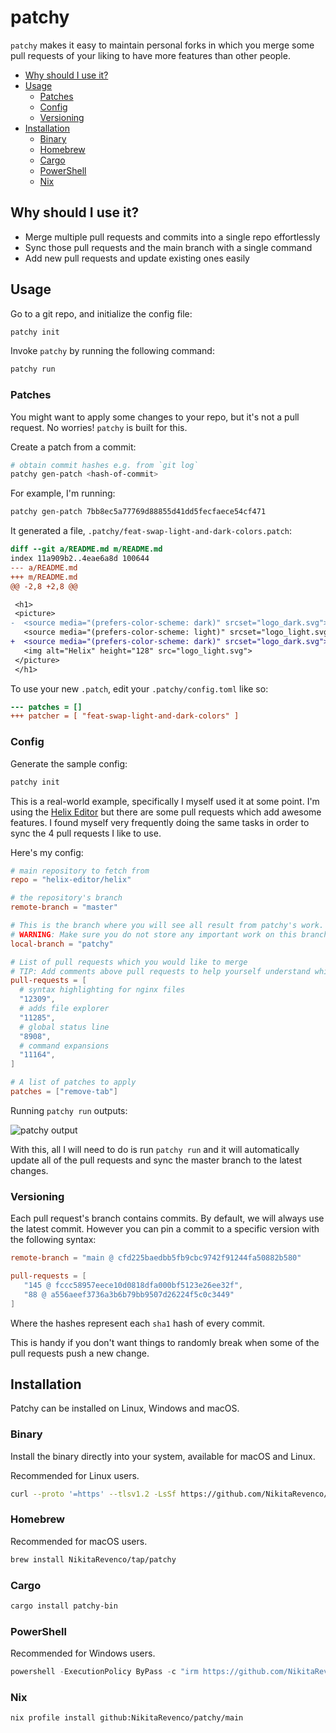 # patchy

`patchy` makes it easy to maintain personal forks in which you merge some pull requests of your liking to have more features than other people.

- [Why should I use it?](#why-should-i-use-it)
- [Usage](#usage)
  - [Patches](#patches)
  - [Config](#config)
  - [Versioning](#versioning)
- [Installation](#installation)
  - [Binary](#binary)
  - [Homebrew](#homebrew)
  - [Cargo](#cargo)
  - [PowerShell](#powershell)
  - [Nix](#nix)

## Why should I use it?

- Merge multiple pull requests and commits into a single repo effortlessly
- Sync those pull requests and the main branch with a single command
- Add new pull requests and update existing ones easily

## Usage

Go to a git repo, and initialize the config file:

```sh
patchy init
```

Invoke `patchy` by running the following command:

```sh
patchy run
```

### Patches

You might want to apply some changes to your repo, but it's not a pull request. No worries! `patchy` is built for this.

Create a patch from a commit:

```sh
# obtain commit hashes e.g. from `git log`
patchy gen-patch <hash-of-commit>
```

For example, I'm running:

```sh
patchy gen-patch 7bb8ec5a77769d88855d41dd5fecfaece54cf471
```

It generated a file, `.patchy/feat-swap-light-and-dark-colors.patch`:

```patch
diff --git a/README.md m/README.md
index 11a909b2..4eae6a8d 100644
--- a/README.md
+++ m/README.md
@@ -2,8 +2,8 @@

 <h1>
 <picture>
-  <source media="(prefers-color-scheme: dark)" srcset="logo_dark.svg">
   <source media="(prefers-color-scheme: light)" srcset="logo_light.svg">
+  <source media="(prefers-color-scheme: dark)" srcset="logo_dark.svg">
   <img alt="Helix" height="128" src="logo_light.svg">
 </picture>
 </h1>
```

To use your new `.patch`, edit your `.patchy/config.toml` like so:

```diff
--- patches = []
+++ patcher = [ "feat-swap-light-and-dark-colors" ]
```

### Config

Generate the sample config:

```sh
patchy init
```

This is a real-world example, specifically I myself used it at some point. I'm using the [Helix Editor](https://github.com/helix-editor/helix) but there are some pull requests which add awesome features. I found myself very frequently doing the same tasks in order to sync the 4 pull requests I like to use.

Here's my config:

```toml
# main repository to fetch from
repo = "helix-editor/helix"

# the repository's branch
remote-branch = "master"

# This is the branch where you will see all result from patchy's work. Set it to any branch you want.
# WARNING: Make sure you do not store any important work on this branch. It will be erased.
local-branch = "patchy"

# List of pull requests which you would like to merge
# TIP: Add comments above pull requests to help yourself understand which PRs do what
pull-requests = [
  # syntax highlighting for nginx files
  "12309",
  # adds file explorer
  "11285",
  # global status line
  "8908",
  # command expansions
  "11164",
]

# A list of patches to apply
patches = ["remove-tab"]
```

Running `patchy run` outputs:

![patchy output](https://github.com/user-attachments/assets/c0076588-6e57-4a80-9d05-955a4dff2580)

With this, all I will need to do is run `patchy run` and it will automatically update all of the pull requests and sync the master branch to the latest changes.

### Versioning

Each pull request's branch contains commits. By default, we will always use the latest commit. However you can pin a commit to a specific version with the following syntax:

```toml
remote-branch = "main @ cfd225baedbb5fb9cbc9742f91244fa50882b580"

pull-requests = [
   "145 @ fccc58957eece10d0818dfa000bf5123e26ee32f",
   "88 @ a556aeef3736a3b6b79bb9507d26224f5c0c3449"
]
```

Where the hashes represent each `sha1` hash of every commit.

This is handy if you don't want things to randomly break when some of the pull requests push a new change.

## Installation

Patchy can be installed on Linux, Windows and macOS.

### Binary

Install the binary directly into your system, available for macOS and Linux.

Recommended for Linux users.

```bash
curl --proto '=https' --tlsv1.2 -LsSf https://github.com/NikitaRevenco/patchy/releases/latest/download/patchy-installer.sh | sh
```

### Homebrew

Recommended for macOS users.

```bash
brew install NikitaRevenco/tap/patchy
```

### Cargo

```bash
cargo install patchy-bin
```

### PowerShell

Recommended for Windows users.

```powershell
powershell -ExecutionPolicy ByPass -c "irm https://github.com/NikitaRevenco/patchy/releases/latest/download/patchy-installer.ps1 | iex"
```

### Nix

```bash
nix profile install github:NikitaRevenco/patchy/main
```
